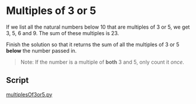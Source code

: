 # Multiples of 3 or 5

If we list all the natural numbers below 10 that are multiples of 3 or 5, we get 3, 5, 6 and 9. The sum of these multiples is 23.

Finish the solution so that it returns the sum of all the multiples of 3 or 5 **below** the number passed in.

> Note: If the number is a multiple of **both** 3 and 5, only count it *once*.

## Script
[multiplesOf3or5.py](https://github.com/nestorivanmo/Codewars/tree/master/Done/MultiplesOf3or5/multiplesOf3or5.py)
